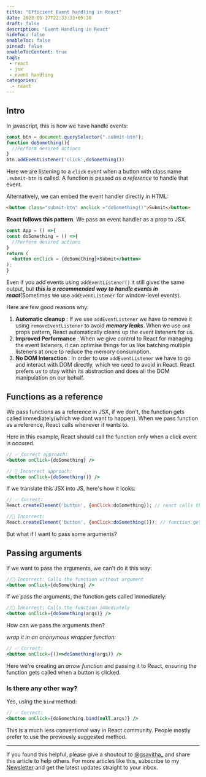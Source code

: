 ```yaml
---
title: "Efficient Event handling in React"
date: 2023-06-17T22:33:33+05:30
draft: false
description: 'Event Handling in React'
hideToc: false
enableToc: false
pinned: false
enableTocContent: true
tags:
 - react
 - jsx
 - event handling
categories:
  - react
---
```


## Intro

In javascript, this is how we have handle events:

```js
const btn = document.querySelector(".submit-btn");
function doSomething(){
  //Perform desired actions
}
btn.addEventListener('click',doSomething())
```
Here we are listening to a `click` event when a button with class name `.submit-btn` is called. A function is passed *as a reference* to handle that event.

Alternatively, we can embed the event handler directly in HTML:

```html
<button class="submit-btn" onclick ="doSomething()">Submit</button>
```

**React follows this pattern**. We pass an event handler as a prop to JSX.


```jsx
const App = () =>{
const doSomething = () =>{
  //Perform desired actions
}
return (
  <button onClick = {doSomething}>Submit</button>
);
}
```

Even if you add events using `addEventListener()` it still gives the same output, but ***this is a recommended way to handle events in react***(Sometimes we use `addEventListener` for window-level events).

Here are few good reasons why:

1. **Automatic cleanup** : If we use `addEventListener` we have to remove it using `removeEventListener` to avoid ***memory leaks***. When we use `onX` props pattern, React automatically cleans up the event listeners for us.
2. **Improved Performance** : When we give control to React for managing the event listeners, it can optimise things for us like batching multiple listeners at once to reduce the memory consumption.
3. **No DOM Interaction** : In order to use `addEventListener` we have to go and interact with DOM directly, which we need to avoid in React. React prefers us to stay within its abstraction and does all the DOM manipulation on our behalf.

## Functions as a reference

We pass functions as a reference in JSX, if we don't, the function gets called immediately(which we dont want to happen). When we pass function as a reference, React calls whenever it wants to. 

Here in this example, React should call the function only when a click event is occured.

```jsx
// ✅ Correct approach:
<button onClick={doSomething} />

// 🚫 Incorrect approach:
<button onClick={doSomething()} />
```

If we translate this JSX into JS, here's how it looks:

```js
// ✅ Correct:
React.createElement('button', {onClick:doSomething}); // react calls this function

//🚫 Incorrect:
React.createElement('button', {onClick:doSomething()}); // function gets called immediately
```

But what if I want to pass some arguments?

## Passing arguments

If we want to pass the arguments, we can't do it this way:

```jsx
//🚫 Incorrect: Calls the function without argument
<button onClick={doSomething} />
```

If we pass the arguments, the function gets called immediately:

```jsx
//🚫 Incorrect: Calls the function immediately
<button onClick={doSomething(args)} />
```

How can we pass the arguments then?

*wrap it in an anonymous wrapper function*:

```jsx
// ✅ Correct:
<button onClick={()=>doSomething(args)} />
```

Here we're creating an *arrow function* and passing it to React, ensuring the function gets called when a button is clicked.

### Is there any other way?

Yes, using  the `bind` method:

```jsx
// ✅ Correct:
<button onClick={doSomething.bind(null,args)} />
```

This is a much less conventional way in React community. People mostly prefer to use the previously suggested method.

---

If you found this helpful, please give a shoutout to [@gsavitha_](https://twitter.com/gsavitha_) and share this article to help others. For more articles like this, subscribe to my [Newsletter](https://www.getrevue.co/profile/gsavitha) and get the latest updates straight to your inbox.

